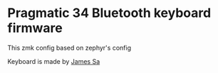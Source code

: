 # Pragmatic 34 Bluetooth keyboard firmware

This zmk config based on zephyr's config

Keyboard is made by [James Sa](https://github.com/jamessa/Pragmatic/tree/master)
